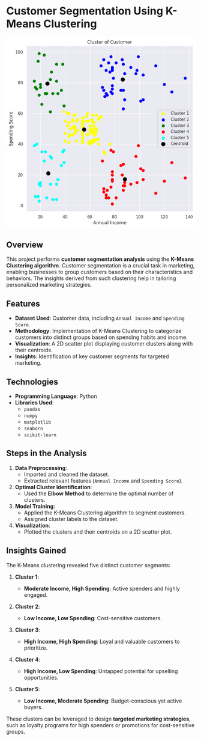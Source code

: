 # Customer Segmentation Using K-Means Clustering

![Customer Clusters](Final%20Output.png)

## Overview

This project performs **customer segmentation analysis** using the **K-Means Clustering algorithm**. Customer segmentation is a crucial task in marketing, enabling businesses to group customers based on their characteristics and behaviors. The insights derived from such clustering help in tailoring personalized marketing strategies.

## Features

- **Dataset Used**: Customer data, including `Annual Income` and `Spending Score`.
- **Methodology**: Implementation of K-Means Clustering to categorize customers into distinct groups based on spending habits and income.
- **Visualization**: A 2D scatter plot displaying customer clusters along with their centroids.
- **Insights**: Identification of key customer segments for targeted marketing.

## Technologies

- **Programming Language**: Python
- **Libraries Used**:
  - `pandas`
  - `numpy`
  - `matplotlib`
  - `seaborn`
  - `scikit-learn`

## Steps in the Analysis

1. **Data Preprocessing**:
   - Imported and cleaned the dataset.
   - Extracted relevant features (`Annual Income` and `Spending Score`).
2. **Optimal Cluster Identification**:
   - Used the **Elbow Method** to determine the optimal number of clusters.
3. **Model Training**:
   - Applied the K-Means Clustering algorithm to segment customers.
   - Assigned cluster labels to the dataset.
4. **Visualization**:
   - Plotted the clusters and their centroids on a 2D scatter plot.

## Insights Gained

The K-Means clustering revealed five distinct customer segments:

1. **Cluster 1**:  
   - **Moderate Income, High Spending**: Active spenders and highly engaged.

2. **Cluster 2**:  
   - **Low Income, Low Spending**: Cost-sensitive customers.

3. **Cluster 3**:  
   - **High Income, High Spending**: Loyal and valuable customers to prioritize.

4. **Cluster 4**:  
   - **High Income, Low Spending**: Untapped potential for upselling opportunities.

5. **Cluster 5**:  
   - **Low Income, Moderate Spending**: Budget-conscious yet active buyers.

These clusters can be leveraged to design **targeted marketing strategies**, such as loyalty programs for high spenders or promotions for cost-sensitive groups.
